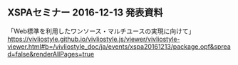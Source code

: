## XSPAセミナー 2016-12-13 発表資料
「Web標準を利用したワンソース・マルチユースの実現に向けて」
https://vivliostyle.github.io/vivliostyle.js/viewer/vivliostyle-viewer.html#b=/vivliostyle_doc/ja/events/xspa20161213/package.opf&spread=false&renderAllPages=true
